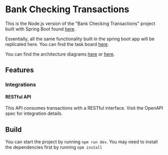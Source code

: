 # Bank Checking Transactions
This is the Node.js version of the "Bank Checking Transactions" project built with Spring Boot found [here](https://github.com/husseinkaraki/bank-checking-transactions). 

Essentially, all the same functionality built in the spring boot app will be replicated here. You can find the task board [here](https://trello.com/b/n5qkiS16/proton-forest-banking-checking-transactions). 

You can find the architecture diagrams [here](https://dbdiagram.io/d/64d3b91d02bd1c4a5e835f39) or [here](https://lucid.app/lucidchart/2a4ee6ad-df96-48ea-a5fb-3074eb21ea90/edit?invitationId=inv_0b4dcdfc-76e2-475a-9b3c-5a75d87969d7&page=0_0#).

## Features

### Integrations
#### RESTful API
This API consumes transactions with a RESTful interface. Visit the OpenAPI spec for integration details.

## Build

You can start the project by running `npm run dev`. You may need to install the dependencies first by running `npm install`